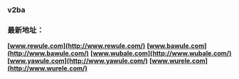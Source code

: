 ### v2ba
### 最新地址：
**[www.rewule.com](http://www.rewule.com/)**
**[www.bawule.com](http://www.bawule.com/)**
**[www.wubale.com](http://www.wubale.com/)**
**[www.yawule.com](http://www.yawule.com/)**
**[www.wurele.com](http://www.wurele.com/)**
